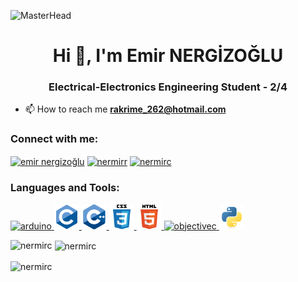 ![MasterHead](https://turkmaarifansiklopedisi.org.tr/uploads/matter/original/ataturk-mustafa-kemal-1657085cb2599f.webp)
<h1 align="center">Hi 👋, I'm Emir NERGİZOĞLU</h1>
<h3 align="center">Electrical-Electronics Engineering Student - 2/4</h3>

- 📫 How to reach me **rakrime_262@hotmail.com**

<h3 align="left">Connect with me:</h3>
<p align="left">
<a href="https://linkedin.com/in/emir%20nergizoğlu" target="blank"><img align="center" src="https://raw.githubusercontent.com/rahuldkjain/github-profile-readme-generator/master/src/images/icons/Social/linked-in-alt.svg" alt="emir nergizoğlu" height="30" width="40" /></a>
<a href="https://instagram.com/nermirr" target="blank"><img align="center" src="https://raw.githubusercontent.com/rahuldkjain/github-profile-readme-generator/master/src/images/icons/Social/instagram.svg" alt="nermirr" height="30" width="40" /></a>
<a href="https://www.leetcode.com/nermirc" target="blank"><img align="center" src="https://raw.githubusercontent.com/rahuldkjain/github-profile-readme-generator/master/src/images/icons/Social/leet-code.svg" alt="nermirc" height="30" width="40" /></a>
</p>

<h3 align="left">Languages and Tools:</h3>
<p align="left">
  <a href="https://www.arduino.cc/" target="_blank" rel="noreferrer"> <img src="https://cdn.worldvectorlogo.com/logos/arduino-1.svg" alt="arduino" width="40" height="40"/> </a>
  <a href="https://www.cprogramming.com/" target="_blank" rel="noreferrer"> <img src="https://raw.githubusercontent.com/devicons/devicon/master/icons/c/c-original.svg" alt="c" width="40" height="40"/> </a>
  <a href="https://www.w3schools.com/cpp/" target="_blank" rel="noreferrer"> <img src="https://raw.githubusercontent.com/devicons/devicon/master/icons/cplusplus/cplusplus-original.svg" alt="cplusplus" width="40" height="40"/> </a>
  <a href="https://www.w3schools.com/css/" target="_blank" rel="noreferrer"> <img src="https://raw.githubusercontent.com/devicons/devicon/master/icons/css3/css3-original-wordmark.svg" alt="css3" width="40" height="40"/> </a>
  <a href="https://www.w3.org/html/" target="_blank" rel="noreferrer"> <img src="https://raw.githubusercontent.com/devicons/devicon/master/icons/html5/html5-original-wordmark.svg" alt="html5" width="40" height="40"/> </a>
  <a href="https://developer.apple.com/library/archive/documentation/Cocoa/Conceptual/ProgrammingWithObjectiveC/Introduction/Introduction.html" target="_blank" rel="noreferrer"> <img src="https://www.vectorlogo.zone/logos/apple_objectivec/apple_objectivec-icon.svg" alt="objectivec" width="40" height="40"/> </a>
  <a href="https://www.python.org" target="_blank" rel="noreferrer"> <img src="https://raw.githubusercontent.com/devicons/devicon/master/icons/python/python-original.svg" alt="python" width="40" height="40"/> </a>
</p>

<p><img align="left" src="https://github-readme-stats.vercel.app/api/top-langs?username=nermirc&show_icons=true&theme=dark&locale=en&layout=compact" alt="nermirc" /></p>

<p>&nbsp;<img align="center" src="https://github-readme-stats.vercel.app/api?username=nermirc&show_icons=true&theme=dark&locale=en" alt="nermirc" /></p>

<p><img align="center" src="https://github-readme-streak-stats.herokuapp.com/?user=nermirc&theme=highcontrast" alt="nermirc" /></p>


